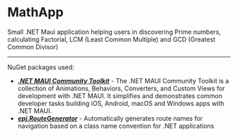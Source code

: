 # MathApp
Small .NET Maui application helping users in discovering Prime numbers, calculating Factorial, 
LCM (Least Common Multiple) and GCD (Greatest Common Divisor)
***
NuGet packages used:
* [***.NET MAUI Community Toolkit***](https://github.com/CommunityToolkit/Maui) - The .NET MAUI Community Toolkit is a collection of Animations, Behaviors, Converters, and Custom Views for development with .NET MAUI. It simplifies and demonstrates common developer tasks building iOS, Android, macOS and Windows apps with .NET MAUI.
* [***epj.RouteGenerator***](https://github.com/ewerspej/epj.RouteGenerator) - Automatically generates route names for navigation based on a class name convention for .NET applications
